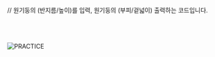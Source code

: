 // 원기둥의 (반지름/높이)를 입력, 원기둥의 (부피/겉넓이) 출력하는 코드입니다.

</br></br></br>
![PRACTICE](https://user-images.githubusercontent.com/61842827/176928685-c4fc07c7-4534-4656-bd02-bc68e54ae1a6.PNG)
